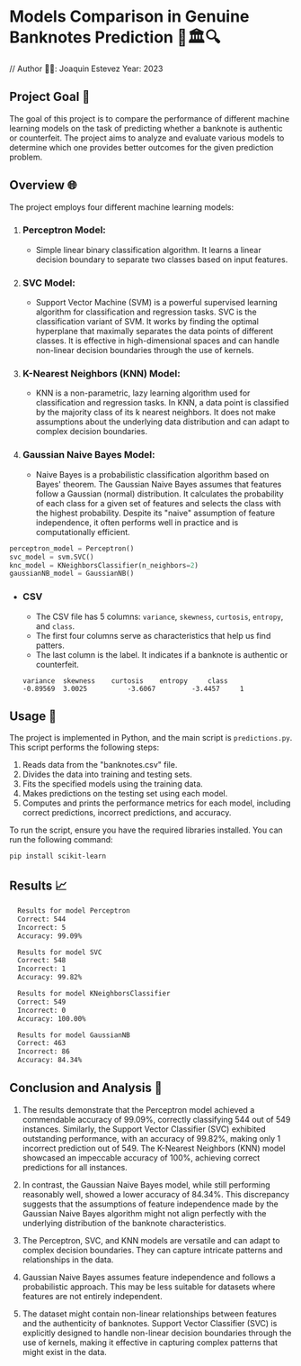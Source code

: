 # Models Comparison in Genuine Banknotes Prediction 🤖🏛️🔍
// Author 👨‍💻: Joaquin Estevez Year: 2023

## Project Goal 🎯
The goal of this project is to compare the performance of different machine learning models on the task of predicting whether a banknote is authentic or counterfeit. The project aims to analyze and evaluate various models to determine which one provides better outcomes for the given prediction problem.


## Overview 🌐
  The project employs four different machine learning models:
  1. ### Perceptron Model:
     - Simple linear binary classification algorithm. It learns a linear decision boundary to separate two classes based on input features.
  2. ### SVC Model:
     - Support Vector Machine (SVM) is a powerful supervised learning algorithm for classification and regression tasks. SVC is the classification variant of SVM. It works by finding the optimal hyperplane that maximally separates the data points of different classes. It is effective in high-dimensional spaces and can handle non-linear decision boundaries through the use of kernels.
  3. ### K-Nearest Neighbors (KNN) Model:
     - KNN is a non-parametric, lazy learning algorithm used for classification and regression tasks. In KNN, a data point is classified by the majority class of its k nearest neighbors. It does not make assumptions about the underlying data distribution and can adapt to complex decision boundaries.
  4. ### Gaussian Naive Bayes Model:
     -  Naive Bayes is a probabilistic classification algorithm based on Bayes' theorem. The Gaussian Naive Bayes assumes that features follow a Gaussian (normal) distribution. It calculates the probability of each class for a given set of features and selects the class with the highest probability. Despite its "naive" assumption of feature independence, it often performs well in practice and is computationally efficient.

  ```python
  perceptron_model = Perceptron()
  svc_model = svm.SVC()
  knc_model = KNeighborsClassifier(n_neighbors=2)
  gaussianNB_model = GaussianNB()
  ```
  - ### CSV
      - The CSV file has 5 columns: `variance`, `skewness`, `curtosis`,	`entropy`, and `class`.
      - The first four columns serve as characteristics that help us find patters.
      - The last column is the label. It indicates if a banknote is authentic or counterfeit.
        
      ```csv
      variance	skewness	curtosis	entropy	    class
      -0.89569	3.0025	        -3.6067	        -3.4457	    1
      ```

## Usage 🔧
  The project is implemented in Python, and the main script is `predictions.py`. This script performs the following steps:
  1. Reads data from the "banknotes.csv" file.
  2. Divides the data into training and testing sets.
  3. Fits the specified models using the training data.
  4. Makes predictions on the testing set using each model.
  5. Computes and prints the performance metrics for each model, including correct predictions, incorrect predictions, and accuracy.
  
  To run the script, ensure you have the required libraries installed. You can run the following command:
  ```bash
  pip install scikit-learn
  ```


## Results 📈
  ```txt
    Results for model Perceptron
    Correct: 544
    Incorrect: 5
    Accuracy: 99.09%
  ```
  ```txt
    Results for model SVC
    Correct: 548
    Incorrect: 1
    Accuracy: 99.82%
  ```
  ```txt
    Results for model KNeighborsClassifier
    Correct: 549
    Incorrect: 0
    Accuracy: 100.00%
  ```
  ```txt
    Results for model GaussianNB
    Correct: 463
    Incorrect: 86
    Accuracy: 84.34%
  ```

## Conclusion and Analysis 🧠
  1. The results demonstrate that the Perceptron model achieved a commendable accuracy of 99.09%, correctly classifying 544 out of 549 instances. Similarly, the Support Vector Classifier (SVC) exhibited outstanding performance, with an accuracy of 99.82%, making only 1 incorrect prediction out of 549. The K-Nearest Neighbors (KNN) model showcased an impeccable accuracy of 100%, achieving correct predictions for all instances.

  2. In contrast, the Gaussian Naive Bayes model, while still performing reasonably well, showed a lower accuracy of 84.34%. This discrepancy suggests that the assumptions of feature independence made by the Gaussian Naive Bayes algorithm might not align perfectly with the underlying distribution of the banknote characteristics.
  3. The Perceptron, SVC, and KNN models are versatile and can adapt to complex decision boundaries. They can capture intricate patterns and relationships in the data.
  4. Gaussian Naive Bayes assumes feature independence and follows a probabilistic approach. This may be less suitable for datasets where features are not entirely independent.
  5. The dataset might contain non-linear relationships between features and the authenticity of banknotes. Support Vector Classifier (SVC) is explicitly designed to handle non-linear decision boundaries through the use of kernels, making it effective in capturing complex patterns that might exist in the data.



